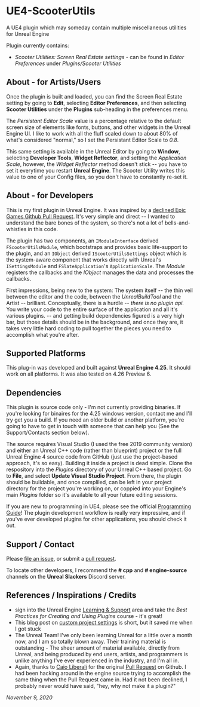 # UE4-ScooterUtils
 A UE4 plugin which may someday contain multiple miscellaneous utilities for Unreal Engine

Plugin currently contains:
- *Scooter Utilities: Screen Real Estate settings* - can be found in *Editor Preferences* under *Plugins/Scooter Utilities*

## About - for Artists/Users

Once the plugin is built and loaded, you can find the Screen Real Estate setting by going to **Edit**, selecting **Editor Preferences**, and then selecting **Scooter Utilities** under the **Plugins** sub-heading in the preferences menu.

The *Persistant Editor Scale* value is a percentage relative to the default screen size of elements like 
fonts, buttons, and other widgets in the Unreal Engine UI.  I like to work with 
all the fluff scaled down to about 80% of what's considered "normal," so I set the
Persistant Editor Scale to *0.8*.

This same setting is available in the Unreal Editor by going to **Window**, selecting **Developer Tools**, **Widget Reflector**, and setting the *Application Scale*, however, the *Widget Reflector* method doesn't stick -- you have to set it everytime you restart **Unreal Engine**.  The Scooter Utility writes this value to one of your Config files, so you don't have to constantly re-set it.

## About - for Developers

This is my first plugin in Unreal Engine.  It was inspired by a [declined Epic Games Github Pull Request](https://github.com/EpicGames/UnrealEngine/pull/7436).  It's very simple and direct -- I wanted to understand the bare bones of the system, so there's not a lot of bells-and-whistles in this code.

The plugin has two components, an ``IModuleInterface`` derived ``FScooterUtilsModule``, which bootstraps and provides basic life-support to the plugin, and an ``IObject`` derived ``IScooterUtilsSettings`` object which is the system-aware component that works directly
with Unreal's ``ISettingsModule`` and ``FSlateApplication``'s ``ApplicationScale``.  The *Module* registers the callbacks and the *IObject* manages the data and processes the callbacks.

First impressions, being new to the system:  The system itself -- the thin veil between the editor and the code, between the *UnrealBuildTool* and the Artist -- brilliant.  Conceptually, there is a hurdle -- *there is no plugin api.*  You write your code to the entire surface of the application and all it's various plugins.  -- and getting build dependencies figured is a very high bar, but those details should be in the background, and once they are, it takes very little hard coding to pull together the pieces you need to accomplish what you're after.

## Supported Platforms

This plug-in was developed and built against **Unreal Engine 4.25**. It should work on all
platforms.  It was also tested on 4.26 Preview 6.

## Dependencies

This plugin is source code only - I'm not currently providing binaries.  If you're looking for binaires for the 4.25 windows version, contact me and I'll try get you a build.  If you need an older build or another platform, you're going to have to get in touch with someone that can help you (See the Support/Contacts section below).

The source requires Visual Studio (I used the free 2019 community version) and either an Unreal C++ code (rather than blueprint) project or the full
Unreal Engine 4 source code from GitHub (just use the project-based approach, it's so easy). 
Building it inside a project is dead simple.  Clone the respository into the *Plugins* directory of your Unreal C++ based project. Go to **File**, and select **Update Visual Studio Project**.  From there, the plugin should be buildable, and once compliled, can be left in your project directory for the project you're working on, or coppied into your Engine's main *Plugins* folder so it's available to all your future editing sessions.  

If you are new to programming in UE4,
please see the official [Programming Guide](https://docs.unrealengine.com/en-US/Programming/Plugins/index.html)! 
The plugin development workflow is really very impressive, and if you've ever developed plugins for other applications, you should check it out.  

## Support / Contact

Please [file an issue](https://github.com/ScottKirvan/UE4-ScooterUtils/issues),
or submit a [pull request](https://github.com/ScottKirvan/UE4-ScooterUtils/pulls?q=is%3Aopen+is%3Apr).

To locate other developers, I recommend the **# cpp** and **# engine-source** channels on the **Unreal Slackers** Discord server.

## References / Inspirations / Credits
- sign into the Unreal Engine [Learning & Support](https://www.unrealengine.com/en-US/learn) area and take the *Best Practices for Creating and Using Plugins* course - it's great!
- This blog post on [custom project settings](http://www.mov-eax-rgb.net/blog/custom-settings-object/) is short, but it saved me when I got stuck
- The Unreal Team!  I've only been learning Unreal for a little over a month now, and I am so totally blown away.  Their training material is outstanding - The sheer amount of material available, directly from Unreal, and being produced by end users, artists, and programmers is unlike anything I've ever experienced in the industry, and I'm all in.
- Again, thanks to [Caio Liberali](https://github.com/caioliberali) for the original [Pull Request](https://github.com/EpicGames/UnrealEngine/p) on Github.  I had been hacking around in the engine source trying to accomplish the same thing when the Pull Request came in.  Had it not been declined, I probably never would have said, "hey, why not make it a plugin?"

*November 9, 2020*